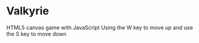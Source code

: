 # Valkyrie
HTML5 canvas game with JavaScript
Using the W key to move up and use the S key to move down
